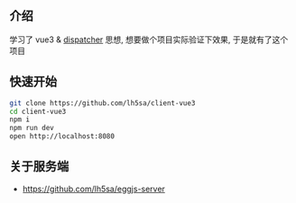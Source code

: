 ## 介绍

学习了 vue3 & [dispatcher](https://github.com/liaohui5/vue3-dispatcher) 思想, 想要做个项目实际验证下效果, 于是就有了这个项目

## 快速开始

```sh
git clone https://github.com/lh5sa/client-vue3
cd client-vue3
npm i
npm run dev
open http://localhost:8080
```

## 关于服务端

- https://github.com/lh5sa/eggjs-server
